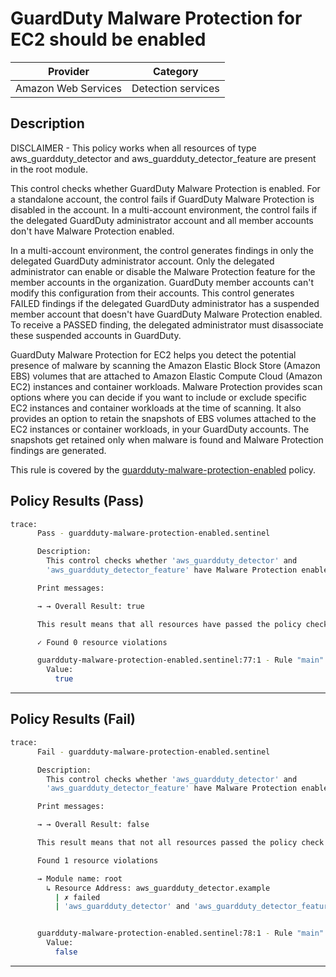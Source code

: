 # GuardDuty Malware Protection for EC2 should be enabled

| Provider            | Category           |
|---------------------|--------------------|
| Amazon Web Services | Detection services |

## Description

DISCLAIMER - This policy works when all resources of type aws_guardduty_detector and aws_guardduty_detector_feature are present in the root module.

This control checks whether GuardDuty Malware Protection is enabled. For a standalone account, the control fails if GuardDuty Malware Protection is disabled in the account. In a multi-account environment, the control fails if the delegated GuardDuty administrator account and all member accounts don't have Malware Protection enabled.

In a multi-account environment, the control generates findings in only the delegated GuardDuty administrator account. Only the delegated administrator can enable or disable the Malware Protection feature for the member accounts in the organization. GuardDuty member accounts can't modify this configuration from their accounts. This control generates FAILED findings if the delegated GuardDuty administrator has a suspended member account that doesn't have GuardDuty Malware Protection enabled. To receive a PASSED finding, the delegated administrator must disassociate these suspended accounts in GuardDuty.

GuardDuty Malware Protection for EC2 helps you detect the potential presence of malware by scanning the Amazon Elastic Block Store (Amazon EBS) volumes that are attached to Amazon Elastic Compute Cloud (Amazon EC2) instances and container workloads. Malware Protection provides scan options where you can decide if you want to include or exclude specific EC2 instances and container workloads at the time of scanning. It also provides an option to retain the snapshots of EBS volumes attached to the EC2 instances or container workloads, in your GuardDuty accounts. The snapshots get retained only when malware is found and Malware Protection findings are generated.

This rule is covered by the [guardduty-malware-protection-enabled](../../policies/guardduty/guardduty-malware-protection-enabled.sentinel) policy.

## Policy Results (Pass)
```bash
trace:
      Pass - guardduty-malware-protection-enabled.sentinel

      Description:
        This control checks whether 'aws_guardduty_detector' and
        'aws_guardduty_detector_feature' have Malware Protection enabled.

      Print messages:

      → → Overall Result: true

      This result means that all resources have passed the policy check for the policy guardduty-malware-protection-enabled.

      ✓ Found 0 resource violations

      guardduty-malware-protection-enabled.sentinel:77:1 - Rule "main"
        Value:
          true
```

---

## Policy Results (Fail)
```bash
trace:
      Fail - guardduty-malware-protection-enabled.sentinel

      Description:
        This control checks whether 'aws_guardduty_detector' and
        'aws_guardduty_detector_feature' have Malware Protection enabled.

      Print messages:

      → → Overall Result: false

      This result means that not all resources passed the policy check and the protected behavior is not allowed for the policy guardduty-malware-protection-enabled.

      Found 1 resource violations

      → Module name: root
        ↳ Resource Address: aws_guardduty_detector.example
          | ✗ failed
          | 'aws_guardduty_detector' and 'aws_guardduty_detector_feature' should have Malware Protection enabled. Refer to https://docs.aws.amazon.com/securityhub/latest/userguide/guardduty-controls.html#guardduty-8 for more details.


      guardduty-malware-protection-enabled.sentinel:78:1 - Rule "main"
        Value:
          false
```

---